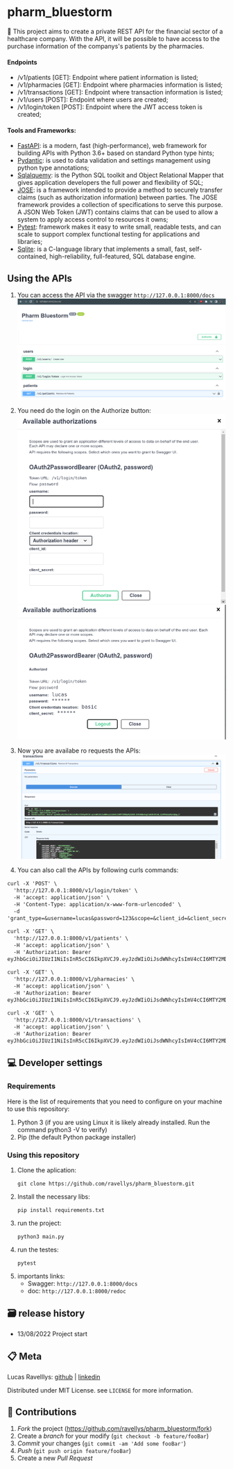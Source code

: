 # pharm_bluestorm
📜 This project aims to create a private REST API for the financial sector of a healthcare company.
With the API, it will be possible to have access to the purchase information of the companys's patients
by the pharmacies.

#### Endpoints
- /v1/patients [GET]: Endpoint where patient information is listed;
- /v1/pharmacies [GET]: Endpoint where pharmacies information is listed;
- /v1/transactions [GET]: Endpoint where transaction information is listed;
- /v1/users [POST]: Endpoint where users are created;
- /v1/login/token [POST]: Endpoint where the JWT access token is created;

#### Tools and Frameworks:
- [FastAPI](https://fastapi.tiangolo.com/): is a modern, fast (high-performance), web framework for building APIs with Python 3.6+ based on standard Python type hints;
- [Pydantic](https://pydantic-docs.helpmanual.io/): is used to data validation and settings management using python type annotations;
- [Sqlalquemy](https://www.sqlalchemy.org/): is the Python SQL toolkit and Object Relational Mapper that gives application developers the full power and flexibility of SQL;
- [JOSE](https://pypi.org/project/jose/):  is a framework intended to provide a method to securely transfer claims (such as authorization information) between parties. The JOSE framework provides a collection of specifications to serve this purpose. A JSON Web Token (JWT) contains claims that can be used to allow a system to apply access control to resources it owns;
- [Pytest](https://docs.pytest.org/en/7.1.x/):  framework makes it easy to write small, readable tests, and can scale to support complex functional testing for applications and libraries;
- [Sqlite](https://www.sqlite.org/index.html):  is a C-language library that implements a small, fast, self-contained, high-reliability, full-featured, SQL database engine.

## Using the APIs

1. You can access the API via the swagger `http://127.0.0.1:8000/docs`
![docs](./readme_images/docs.png)

2. You need do the login on the Authorize button:
![docs](./readme_images/login-1.png)
![docs](./readme_images/login-2.png)

3. Now you are availabe ro requests the APIs:
![docs](./readme_images/transactions.png)


4. You can also call the APIs by following curls commands:
```shell
curl -X 'POST' \
  'http://127.0.0.1:8000/v1/login/token' \
  -H 'accept: application/json' \
  -H 'Content-Type: application/x-www-form-urlencoded' \
  -d 'grant_type=&username=lucas&password=123&scope=&client_id=&client_secret='
```

```shell
curl -X 'GET' \
  'http://127.0.0.1:8000/v1/patients' \
  -H 'accept: application/json' \
  -H 'Authorization: Bearer eyJhbGciOiJIUzI1NiIsInR5cCI6IkpXVCJ9.eyJzdWIiOiJsdWNhcyIsImV4cCI6MTY2MDQyMjE2N30.0lRtWQQu4zg1ldb38rQTxAG_Sj9PEUm2qVGyfqDgq_E'
```
```shell
curl -X 'GET' \
  'http://127.0.0.1:8000/v1/pharmacies' \
  -H 'accept: application/json' \
  -H 'Authorization: Bearer eyJhbGciOiJIUzI1NiIsInR5cCI6IkpXVCJ9.eyJzdWIiOiJsdWNhcyIsImV4cCI6MTY2MDQyMjE2N30.0lRtWQQu4zg1ldb38rQTxAG_Sj9PEUm2qVGyfqDgq_E'
```
```shell
curl -X 'GET' \
  'http://127.0.0.1:8000/v1/transactions' \
  -H 'accept: application/json' \
  -H 'Authorization: Bearer eyJhbGciOiJIUzI1NiIsInR5cCI6IkpXVCJ9.eyJzdWIiOiJsdWNhcyIsImV4cCI6MTY2MDQyMjE2N30.0lRtWQQu4zg1ldb38rQTxAG_Sj9PEUm2qVGyfqDgq_E'
```

## 💻  Developer settings

### Requirements
Here is the list of requirements that you need to configure on your machine to use this repository:

1. Python 3 (if you are using Linux it is likely already installed. Run the command python3 -V to verify)
2. Pip (the default Python package installer)

### Using this repository
1. Clone the aplication:
    ```shell
    git clone https://github.com/ravellys/pharm_bluestorm.git
    ```
2. Install the necessary libs:
    ```shell
    pip install requirements.txt
    ```
3. run the project:
    ```shell
    python3 main.py
    ```
4. run the testes:
    ```shell
    pytest
    ```
5. importants links:
   - Swagger: `http://127.0.0.1:8000/docs`
   - doc: `http://127.0.0.1:8000/redoc`

## 🗃 release history
* 13/08/2022 Project start


## 📋 Meta

Lucas Ravelllys: [github](https://github.com/ravellys) | [linkedin](https://www.linkedin.com/in/ravellys/) 

Distributed under MIT License. see `LICENSE` for more information.


## 🚀 Contributions

1. _Fork_ the project (<https://github.com/ravellys/pharm_bluestorm/fork>)
2. Create a _branch_ for your modify (`git checkout -b feature/fooBar`)
3. _Commit_ your changes (`git commit -am 'Add some fooBar'`)
4. _Push_ (`git push origin feature/fooBar`)
5. Create a new _Pull Request_



